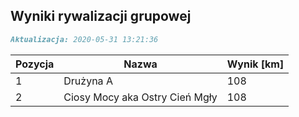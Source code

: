 ## Wyniki rywalizacji grupowej

```markdown
Aktualizacja: 2020-05-31 13:21:36
```

Pozycja | Nazwa | Wynik [km] |
------------ | -------------  | -------------
 1 |Drużyna A | 108 
 2 |Ciosy Mocy aka Ostry Cień Mgły | 108
